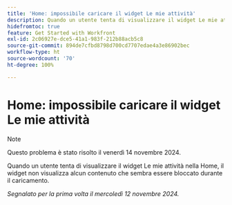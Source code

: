 ```yaml
---
title: 'Home: impossibile caricare il widget Le mie attività'
description: Quando un utente tenta di visualizzare il widget Le mie attività nella Home, il widget non visualizza alcun contenuto che sembra essere bloccato durante il caricamento.
hidefromtoc: true
feature: Get Started with Workfront
exl-id: 2c06927e-dce5-41a1-983f-212b88acb5c8
source-git-commit: 894de7cfbd8798d700cd7707edae4a3e86902bec
workflow-type: ht
source-wordcount: '70'
ht-degree: 100%

---
```


# Home: impossibile caricare il widget Le mie attività

>[!NOTE]
>
>Questo problema è stato risolto il venerdì 14 novembre 2024.

Quando un utente tenta di visualizzare il widget Le mie attività nella Home, il widget non visualizza alcun contenuto che sembra essere bloccato durante il caricamento.

_Segnalato per la prima volta il mercoledì 12 novembre 2024._
